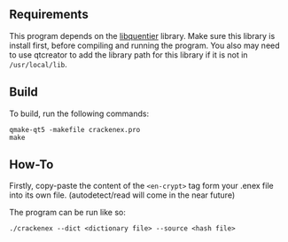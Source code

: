 
## Requirements

This program depends on the [libquentier](https://github.com/d1vanov/libquentier/) library. Make sure this library is install first, before compiling and running the program. You also may need to use qtcreator to add the library path for this library if it is not in `/usr/local/lib`.

## Build
To build, run the following commands:

```
qmake-qt5 -makefile crackenex.pro
make
```

## How-To
Firstly, copy-paste the content of the `<en-crypt>` tag form your .enex file into its own file. (autodetect/read will come in the near future)

The program can be run like so:
```
./crackenex --dict <dictionary file> --source <hash file>
```

